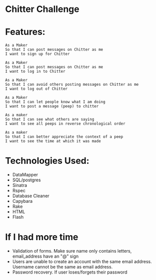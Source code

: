 Chitter Challenge
=================

Features:
=========

```
As a Maker
So that I can post messages on Chitter as me
I want to sign up for Chitter

As a Maker
So that I can post messages on Chitter as me
I want to log in to Chitter

As a Maker
So that I can avoid others posting messages on Chitter as me
I want to log out of Chitter

As a Maker
So that I can let people know what I am doing  
I want to post a message (peep) to chitter

As a maker
So that I can see what others are saying  
I want to see all peeps in reverse chronological order

As a maker
So that I can better appreciate the context of a peep
I want to see the time at which it was made
```

Technologies Used:
==================
- DataMapper
- SQL/postgres
- Sinatra
- Rspec
- Database Cleaner
- Capybara
- Rake
- HTML
- Flash

If I had more time
==================
- Validation of forms. Make sure name only contains letters, email_address have an "@" sign
- Users are unable to create an account with the same email address. Username cannot be the same as email address.
- Password recovery. If user loses/forgets their password
